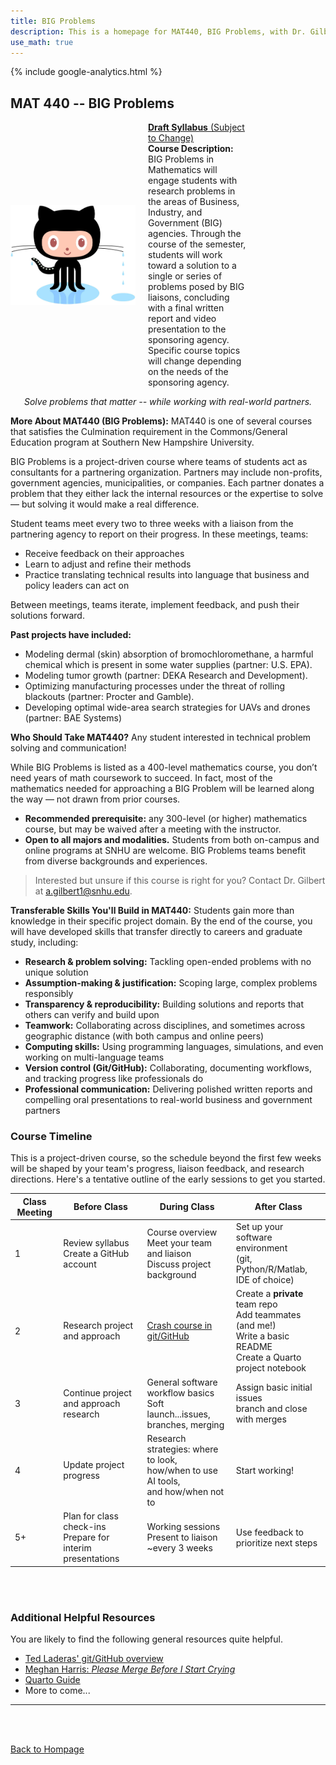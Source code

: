 ```yaml
---
title: BIG Problems
description: This is a homepage for MAT440, BIG Problems, with Dr. Gilbert at Southern New Hampshire University. In this course, student teams collaborate with a partner from Business, Industry, or Government (BIG) to tackle real-world problems whose solutions can make a meaningful impact for the partnering entity.
use_math: true
---
```


{% include google-analytics.html %}

## MAT 440 -- BIG Problems

<script>
MathJax = {
  tex: {
    inlineMath: [['$', '$'], ['\\(', '\\)']]
  },
  svg: {
    fontCache: 'global'
  }
};
</script>
<script type="text/javascript" id="MathJax-script" async
  src="https://cdn.jsdelivr.net/npm/mathjax@3/es5/tex-svg.js">
</script>

<div style="display: flex; justify-content: space-between; align-items: center; flex-wrap: wrap;">
  <!-- Left Side: Your Info -->
  <div style="display: flex; align-items: center; max-width: 75%;">
    <img src="/SiteFiles/octocat_drip.jpg" alt="GitHub OctoCat Dripping After Swimming" style="width: 200px; margin-right: 20px;">
    <div>
      <p style="margin: 0;"><a href="https://drive.google.com/file/d/1dpKgoDG4p24jO0MiYis4J9pmOrj-OqcK/view?usp=sharing"><strong>Draft Syllabus</strong> (Subject to Change)</a></p>
      <p style="margin: 0;"><strong>Course Description:</strong> BIG Problems in Mathematics will engage students with research problems in the areas of Business, Industry, and Government (BIG) agencies. Through the course of the semester, students will work toward a solution to a single or series of problems posed by BIG liaisons, concluding with a final written report and video presentation to the sponsoring agency. Specific course topics will change depending on the needs of the sponsoring agency.</p>
    </div>
  </div>
</div>

<p><center><i>Solve problems that matter -- while working with real-world partners.</i></center></p>

<p> <strong>More About MAT440 (BIG Problems):</strong> MAT440 is one of several courses that satisfies the Culmination requirement in the Commons/General Education program at Southern New Hampshire University.
</p>

<p> BIG Problems is a project-driven course where teams of students act as consultants for a partnering organization. Partners may include non-profits, government agencies, municipalities, or companies. Each partner donates a problem that they either lack the internal resources or the expertise to solve — but solving it would make a real difference.
</p>

<p>Student teams meet every two to three weeks with a liaison from the partnering agency to report on their progress. In these meetings, teams:

+ Receive feedback on their approaches
+ Learn to adjust and refine their methods
+ Practice translating technical results into language that business and policy leaders can act on

Between meetings, teams iterate, implement feedback, and push their solutions forward.
</p>

<p> <strong>Past projects have included:</strong>
  
  + Modeling dermal (skin) absorption of bromochloromethane, a harmful chemical which is present in some water supplies (partner: U.S. EPA).
  + Modeling tumor growth (partner: DEKA Research and Development).
  + Optimizing manufacturing processes under the threat of rolling blackouts (partner: Procter and Gamble).
  + Developing optimal wide-area search strategies for UAVs and drones (partner: BAE Systems)
</p>

<p> <strong>Who Should Take MAT440?</strong> Any student interested in technical problem solving and communication! </p>

<p> While BIG Problems is listed as a 400-level mathematics course, you don’t need years of math coursework to succeed. In fact, most of the mathematics needed for approaching a BIG Problem will be learned along the way — not drawn from prior courses.

  + <strong>Recommended prerequisite:</strong> any 300-level (or higher) mathematics course, but may be waived after a meeting with the instructor.
  + <strong>Open to all majors and modalities.</strong> Students from both on-campus and online programs at SNHU are welcome. BIG Problems teams benefit from diverse backgrounds and experiences.
</p>

> Interested but unsure if this course is right for you? Contact Dr. Gilbert at [a.gilbert1@snhu.edu](mailto:a.gilber1@snhu.edu).

</p>

<p> <strong>Transferable Skills You'll Build in MAT440:</strong> Students gain more than knowledge in their specific project domain. By the end of the course, you will have developed skills that transfer directly to careers and graduate study, including:

+ <strong>Research & problem solving:</strong> Tackling open-ended problems with no unique solution
+ <strong>Assumption-making & justification:</strong> Scoping large, complex problems responsibly
+ <strong>Transparency & reproducibility:</strong> Building solutions and reports that others can verify and build upon
+ <strong>Teamwork:</strong> Collaborating across disciplines, and sometimes across geographic distance (with both campus and online peers)
+ <strong>Computing skills:</strong> Using programming languages, simulations, and even working on multi-language teams
+ <strong>Version control (Git/GitHub):</strong> Collaborating, documenting workflows, and tracking progress like professionals do
+ <strong>Professional communication:</strong> Delivering polished written reports and compelling oral presentations to real-world business and government partners

</p>

### Course Timeline

This is a project-driven course, so the schedule beyond the first few weeks will be shaped by your team's progress, liaison feedback, and research directions. Here's a tentative outline of the early sessions to get you started.

| Class Meeting | Before Class | During Class | After Class |
|---------------|--------------|--------------|-------------|
| 1 | Review syllabus <br/> Create a GitHub account | Course overview <br/> Meet your team and liaison <br/> Discuss project background | Set up your software environment <br/> (git, Python/R/Matlab, IDE of choice) |
| 2 | Research project and approach | [Crash course in git/GitHub](https://agmath.github.io/intro_git/intro_git_slides.html) | Create a **private** team repo <br/> Add teammates (and me!) <br/> Write a basic README <br/> Create a Quarto project notebook |
| 3 | Continue project and approach research | General software workflow basics <br/> Soft launch...issues, branches, merging | Assign basic initial issues <br/> branch and close with merges |
| 4 | Update project progress | Research strategies: where to look, <br/> how/when to use AI tools, <br/> and how/when not to | Start working! |
| 5+ | Plan for class check-ins <br/> Prepare for interim presentations | Working sessions <br/> Present to liaison ~every 3 weeks | Use feedback to prioritize next steps |

<br/>
<br/>

### Additional Helpful Resources

You are likely to find the following general resources quite helpful.

+ [Ted Laderas' git/GitHub overview](https://hutchdatascience.org/intro_git/#/title-slide)
+ [Meghan Harris: *Please Merge Before I Start Crying*](https://youtu.be/y2qdvYKKVdc?si=0sAG5HMmdOXqzirS)
+ [Quarto Guide](https://quarto.org/docs/guide/)
+ More to come...

***

<br/>
<br/>

[Back to Hompage](https://agmath.github.io/)
